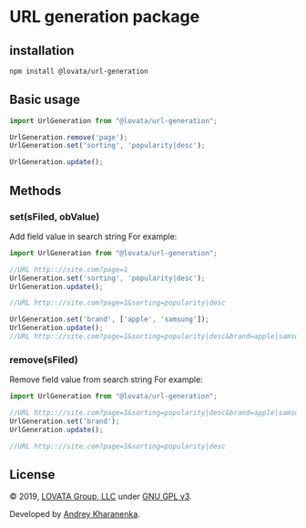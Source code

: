 # URL generation package

## installation

```bash
npm install @lovata/url-generation
```

## Basic usage

```javascript
import UrlGeneration from "@lovata/url-generation";

UrlGeneration.remove('page');
UrlGeneration.set('sorting', 'popularity|desc');

UrlGeneration.update();
```

## Methods

### set(sFiled, obValue)

Add field value in search string
For example:
```javascript
import UrlGeneration from "@lovata/url-generation";

//URL http:://site.com?page=1
UrlGeneration.set('sorting', 'popularity|desc');
UrlGeneration.update();

//URL http:://site.com?page=1&sorting=popularity|desc

UrlGeneration.set('brand', ['apple', 'samsung']);
UrlGeneration.update();
//URL http:://site.com?page=1&sorting=popularity|desc&brand=apple|samsung
```

### remove(sFiled)

Remove field value from search string
For example:
```javascript
import UrlGeneration from "@lovata/url-generation";

//URL http:://site.com?page=1&sorting=popularity|desc&brand=apple|samsung
UrlGeneration.set('brand');
UrlGeneration.update();

//URL http:://site.com?page=1&sorting=popularity|desc
```

## License

© 2019, [LOVATA Group, LLC](https://github.com/lovata) under [GNU GPL v3](https://opensource.org/licenses/GPL-3.0).

Developed by [Andrey Kharanenka](https://github.com/kharanenka).